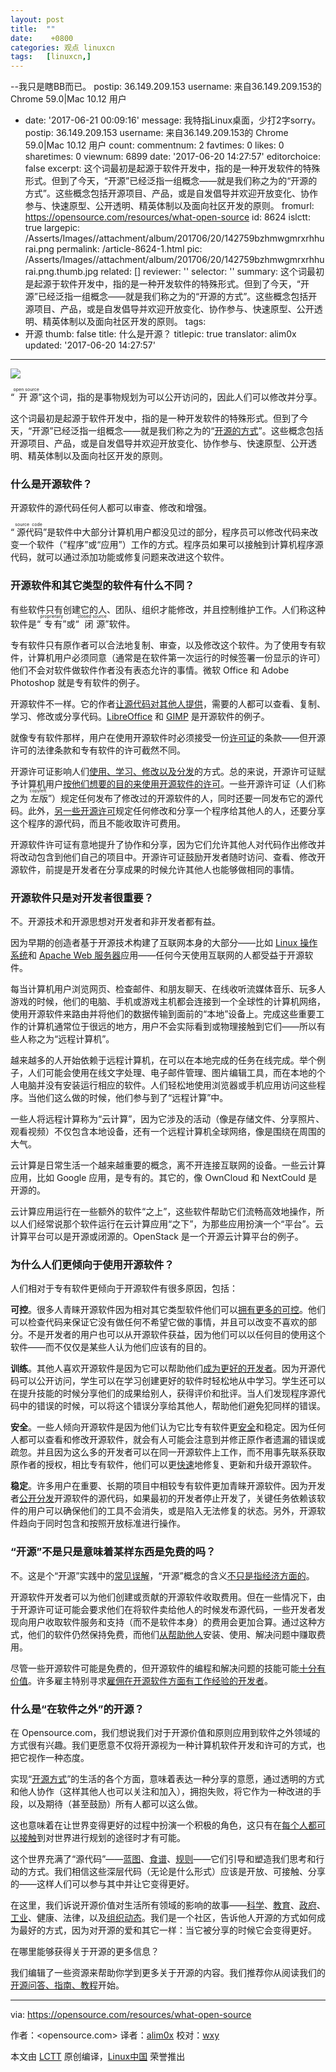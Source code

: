```yaml
---
layout: post
title:	""
date:	 +0800 
categories:	观点 linuxcn 
tags:	[linuxcn,]
---
```


--我只是瞎BB而已。
  postip: 36.149.209.153
  username: 来自36.149.209.153的 Chrome 59.0|Mac 10.12 用户
- date: '2017-06-21 00:09:16'
  message: 我特指Linux桌面，少打2字sorry。
  postip: 36.149.209.153
  username: 来自36.149.209.153的 Chrome 59.0|Mac 10.12 用户
count:
  commentnum: 2
  favtimes: 0
  likes: 0
  sharetimes: 0
  viewnum: 6899
date: '2017-06-20 14:27:57'
editorchoice: false
excerpt: 这个词最初是起源于软件开发中，指的是一种开发软件的特殊形式。但到了今天，“开源”已经泛指一组概念——就是我们称之为的“开源的方式”。这些概念包括开源项目、产品，或是自发倡导并欢迎开放变化、协作参与、快速原型、公开透明、精英体制以及面向社区开发的原则。
fromurl: https://opensource.com/resources/what-open-source
id: 8624
islctt: true
largepic: /Asserts/Images//attachment/album/201706/20/142759bzhmwgmrxrhhurai.png
permalink: /article-8624-1.html
pic: /Asserts/Images//attachment/album/201706/20/142759bzhmwgmrxrhhurai.png.thumb.jpg
related: []
reviewer: ''
selector: ''
summary: 这个词最初是起源于软件开发中，指的是一种开发软件的特殊形式。但到了今天，“开源”已经泛指一组概念——就是我们称之为的“开源的方式”。这些概念包括开源项目、产品，或是自发倡导并欢迎开放变化、协作参与、快速原型、公开透明、精英体制以及面向社区开发的原则。
tags:
- 开源
thumb: false
title: 什么是开源？
titlepic: true
translator: alim0x
updated: '2017-06-20 14:27:57'
---

![](/Asserts/Images//attachment/album/201706/20/142759bzhmwgmrxrhhurai.png)


“<ruby> 开源 <rt>  open source </rt></ruby>”这个词，指的是事物规划为可以公开访问的，因此人们可以修改并分享。


这个词最初是起源于软件开发中，指的是一种开发软件的特殊形式。但到了今天，“开源”已经泛指一组概念——就是我们称之为的“[开源的方式](https://opensource.com/open-source-way)”。这些概念包括开源项目、产品，或是自发倡导并欢迎开放变化、协作参与、快速原型、公开透明、精英体制以及面向社区开发的原则。


### 什么是开源软件？


开源软件的源代码任何人都可以审查、修改和增强。


“<ruby> 源代码 <rt>  source code </rt></ruby>”是软件中大部分计算机用户都没见过的部分，程序员可以修改代码来改变一个软件（“程序”或“应用”）工作的方式。程序员如果可以接触到计算机程序源代码，就可以通过添加功能或修复问题来改进这个软件。


### 开源软件和其它类型的软件有什么不同？


有些软件只有创建它的人、团队、组织才能修改，并且控制维护工作。人们称这种软件是“<ruby> 专有 <rt>  proprietary </rt></ruby>”或“<ruby> 闭源 <rt>  closed source </rt></ruby>”软件。


专有软件只有原作者可以合法地复制、审查，以及修改这个软件。为了使用专有软件，计算机用户必须同意（通常是在软件第一次运行的时候签署一份显示的许可）他们不会对软件做软件作者没有表态允许的事情。微软 Office 和 Adobe Photoshop 就是专有软件的例子。


开源软件不一样。它的作者[让源代码对其他人提供](https://opensource.com/business/13/5/open-source-your-code)，需要的人都可以查看、复制、学习、修改或分享代码。[LibreOffice](https://www.libreoffice.org/) 和 [GIMP](http://www.gimp.org/) 是开源软件的例子。


就像专有软件那样，用户在使用开源软件时必须接受一份[许可证](https://opensource.com/law/13/1/which-open-source-software-license-should-i-use)的条款——但开源许可的法律条款和专有软件的许可截然不同。


开源许可证影响人们[使用、学习、修改以及分发](https://opensource.com/law/10/10/license-compliance-not-problem-open-source-users)的方式。总的来说，开源许可证赋予计算机用户[按他们想要的目的来使用开源软件的许可](https://opensource.org/docs/osd)。一些开源许可证（人们称之为<ruby> 左版 <rt>  copyleft </rt></ruby>”）规定任何发布了修改过的开源软件的人，同时还要一同发布它的源代码。此外，[另一些开源许可](https://opensource.com/law/13/5/does-your-code-need-license)规定任何修改和分享一个程序给其他人的人，还要分享这个程序的源代码，而且不能收取许可费用。


开源软件许可证有意地提升了协作和分享，因为它们允许其他人对代码作出修改并将改动包含到他们自己的项目中。开源许可证鼓励开发者随时访问、查看、修改开源软件，前提是开发者在分享成果的时候允许其他人也能够做相同的事情。


### 开源软件只是对开发者很重要？


不。开源技术和开源思想对开发者和非开发者都有益。


因为早期的创造者基于开源技术构建了互联网本身的大部分——比如 [Linux 操作系统](https://opensource.com/resources/what-is-linux)和 [Apache Web 服务器](http://httpd.apache.org/)应用——任何今天使用互联网的人都受益于开源软件。


每当计算机用户浏览网页、检查邮件、和朋友聊天、在线收听流媒体音乐、玩多人游戏的时候，他们的电脑、手机或游戏主机都会连接到一个全球性的计算机网络，使用开源软件来路由并将他们的数据传输到面前的“本地”设备上。完成这些重要工作的计算机通常位于很远的地方，用户不会实际看到或物理接触到它们——所以有些人称之为“远程计算机”。


越来越多的人开始依赖于远程计算机，在可以在本地完成的任务在线完成。举个例子，人们可能会使用在线文字处理、电子邮件管理、图片编辑工具，而在本地的个人电脑并没有安装运行相应的软件。人们轻松地使用浏览器或手机应用访问这些程序。当他们这么做的时候，他们参与到了“远程计算”中。


一些人将远程计算称为“云计算”，因为它涉及的活动（像是存储文件、分享照片、观看视频）不仅包含本地设备，还有一个远程计算机全球网络，像是围绕在周围的大气。


云计算是日常生活一个越来越重要的概念，离不开连接互联网的设备。一些云计算应用，比如 Google 应用，是专有的。其它的，像 OwnCloud 和 NextCould 是开源的。


云计算应用运行在一些额外的软件“之上”，这些软件帮助它们流畅高效地操作，所以人们经常说那个软件运行在云计算应用“之下”，为那些应用扮演一个“平台”。云计算平台可以是开源或闭源的。OpenStack 是一个开源云计算平台的例子。


### 为什么人们更倾向于使用开源软件？


人们相对于专有软件更倾向于开源软件有很多原因，包括：


**可控**。很多人青睐开源软件因为相对其它类型软件他们可以[拥有更多的可控](https://opensource.com/life/13/5/tumblr-open-publishing)。他们可以检查代码来保证它没有做任何不希望它做的事情，并且可以改变不喜欢的部分。不是开发者的用户也可以从开源软件获益，因为他们可以以任何目的使用这个软件——而不仅仅是某些人认为他们应该有的目的。


**训练**。其他人喜欢开源软件是因为它可以帮助他们[成为更好的开发者](https://opensource.com/life/13/6/learning-program-open-source-way)。因为开源代码可以公开访问，学生可以在学习创建更好的软件时轻松地从中学习。学生还可以在提升技能的时候分享他们的成果给别人，获得评价和批评。当人们发现程序源代码中的错误的时候，可以将这个错误分享给其他人，帮助他们避免犯同样的错误。


**安全**。一些人倾向开源软件是因为他们认为它比专有软件更[安全](https://opensource.com/government/10/9/scap-computer-security-rest-us)和稳定。因为任何人都可以查看和修改开源软件，就会有人可能会注意到并修正原作者遗漏的错误或疏忽。并且因为这么多的开发者可以在同一开源软件上工作，而不用事先联系获取原作者的授权，相比专有软件，他们可以更[快速](https://opensource.com/government/13/2/bug-fix-day)地修复、更新和升级开源软件。


**稳定**。许多用户在重要、长期的项目中相较专有软件更加青睐开源软件。因为开发者[公开分发](https://opensource.com/life/12/9/should-we-develop-open-source-openly)开源软件的源代码，如果最初的开发者停止开发了，关键任务依赖该软件的用户可以确保他们的工具不会消失，或是陷入无法修复的状态。另外，开源软件趋向于同时包含和按照开放标准进行操作。


### “开源”不是只是意味着某样东西是免费的吗？


不。这是个“开源”实践中的[常见误解](https://opensource.com/education/12/7/clearing-open-source-misconceptions)，“开源”概念的含义[不只是指经济方面的](https://opensource.com/open-organization/16/5/appreciating-full-power-open)。


开源软件开发者可以为他们创建或贡献的开源软件收取费用。但在一些情况下，由于开源许可证可能会要求他们在将软件卖给他人的时候发布源代码，一些开发者发现向用户收取软件服务和支持（而不是软件本身）的费用会更加合算。通过这种方式，他们的软件仍然保持免费，而他们[从帮助他人](https://opensource.com/business/14/7/making-your-product-free-and-open-source-crazy-talk)安装、使用、解决问题中赚取费用。


尽管一些开源软件可能是免费的，但开源软件的编程和解决问题的技能可能[十分有价值](https://opensource.com/business/16/2/add-open-source-to-your-resume)。许多雇主特别寻求[雇佣在开源软件方面有工作经验的开发者](https://opensource.com/business/16/5/2016-open-source-jobs-report)。


### 什么是“在软件之外”的开源？


在 Opensource.com，我们想说我们对于开源价值和原则应用到软件之外领域的方式很有兴趣。我们更愿意不仅将开源视为一种计算机软件开发和许可的方式，也把它视作一种态度。


实现“[开源方式](https://opensource.com/open-source-way)”的生活的各个方面，意味着表达一种分享的意愿，通过透明的方式和他人协作（这样其他人也可以关注和加入），拥抱失败，将它作为一种改进的手段，以及期待（甚至鼓励）所有人都可以这么做。


这也意味着在让世界变得更好的过程中扮演一个积极的角色，这只有在[每个人都可以接触](https://opensource.com/resources/what-open-access)到对世界进行规划的途径时才有可能。


这个世界充满了“源代码”——[蓝图](https://opensource.com/life/11/6/architecture-open-source-applications-learn-those-you)、[食谱](https://opensource.com/life/12/6/open-source-like-sharing-recipe)、[规则](https://opensource.com/life/12/4/day-my-mind-became-open-sourced)——它们引导和塑造我们思考和行动的方式。我们相信这些深层代码（无论是什么形式）应该是开放、可接触、分享的——这样人们可以参与其中并让它变得更好。


在这里，我们诉说开源价值对生活所有领域的影响的故事——[科学](https://opensource.com/resources/open-science)、[教育](https://opensource.com/resources/what-open-education)、[政府](https://opensource.com/resources/open-government)、[工业](https://opensource.com/resources/what-open-hardware)、健康、法律，以及[组织动态](https://opensource.com/resources/what-open-organization)。我们是一个社区，告诉他人开源的方式如何成为最好的方式，因为对开源的爱和其它一样：当它被分享的时候它会变得更好。


在哪里能够获得关于开源的更多信息？


我们编辑了一些资源来帮助你学到更多关于开源的内容。我们推荐你从阅读我们的[开源问答、指南、教程](https://opensource.com/resources)开始。




---


via: <https://opensource.com/resources/what-open-source>


作者：<opensource.com> 译者：[alim0x](https://github.com/alim0x) 校对：[wxy](https://github.com/wxy)


本文由 [LCTT](https://github.com/LCTT/TranslateProject) 原创编译，[Linux中国](https://linux.cn/) 荣誉推出
